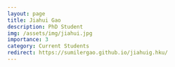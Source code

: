 ```yaml
---
layout: page
title: Jiahui Gao
description: PhD Student
img: /assets/img/jiahui.jpg
importance: 3
category: Current Students
redirect: https://sumilergao.github.io/jiahuig.hku/
---
```

